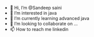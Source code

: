 - 👋 Hi, I’m @Sandeep saini
- 👀 I’m interested in java
- 🌱 I’m currently learning advanced java
- 💞️ I’m looking to collaborate on ...
- 📫 How to reach me linkedin

<!---
SandeepSuper/SandeepSuper is a ✨ special ✨ repository because its `README.md` (this file) appears on your GitHub profile.
You can click the Preview link to take a look at your changes.
--->
